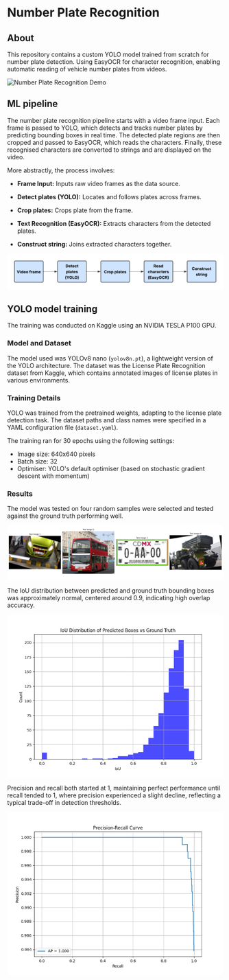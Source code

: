 # Number Plate Recognition

## About

This repository contains a custom YOLO model trained from scratch for number plate detection. Using EasyOCR for character recognition, enabling automatic reading of vehicle number plates from videos.

![Number Plate Recognition Demo](docs/output.gif)

## ML pipeline
The number plate recognition pipeline starts with a video frame input. Each frame is passed to YOLO, which detects and tracks number plates by predicting bounding boxes in real time. The detected plate regions are then cropped and passed to EasyOCR, which reads the characters. Finally, these recognised characters are converted to strings and are displayed on the video.

More abstractly, the process involves:

- **Frame Input:** Inputs raw video frames as the data source.

- **Detect plates (YOLO):** Locates and follows plates across frames.

- **Crop plates:** Crops plate from the frame. 

- **Text Recognition (EasyOCR):** Extracts characters from the detected plates.

- **Construct string:** Joins extracted characters together.

![ML pipeline](docs/ml_pipeline.png)

## YOLO model training
The training was conducted on Kaggle using an NVIDIA TESLA P100 GPU.

### Model and Dataset

The model used was YOLOv8 nano (`yolov8n.pt`), a lightweight version of the YOLO architecture. The dataset was the License Plate Recognition dataset from Kaggle, which contains annotated images of license plates in various environments.

### Training Details

YOLO was trained from the pretrained weights, adapting to the license plate detection task. The dataset paths and class names were specified in a YAML configuration file (`dataset.yaml`).

The training ran for 30 epochs using the following settings:

- Image size: 640x640 pixels  
- Batch size: 32  
- Optimiser: YOLO's default optimiser (based on stochastic gradient descent with momentum)

### Results

The model was tested on four random samples were selected and tested against the ground truth performing well.

![tests](docs/test_comparison.png)

The IoU distribution between predicted and ground truth bounding boxes was approximately normal, centered around 0.9, indicating high overlap accuracy.

![IoU distr](docs/iou_distribution.png)

 Precision and recall both started at 1, maintaining perfect performance until recall tended to 1, where precision experienced a slight decline, reflecting a typical trade-off in detection thresholds.

 ![Pr](docs/precision_recall_curve.png)




